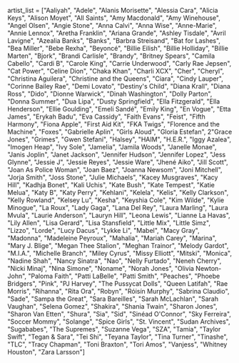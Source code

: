 artist_list = ["Aaliyah", "Adele", "Alanis Morisette", "Alessia Cara", "Alicia Keys", "Alison Moyet", "All Saints", "Amy Macdonald", "Amy Winehouse", "Angel Olsen", "Angie Stone", "Anna Calvi", "Anna Wise", "Anne-Marie", "Annie Lennox", "Aretha Franklin", "Ariana Grande", "Ashley Tisdale", "Avril Lavigne", "Azealia Banks", "Banks", "Barbra Streisand", "Bat for Lashes", "Bea Miller", "Bebe Rexha", "Beyoncé", "Billie Eilish", "Billie Holliday", "Billie Marten", "Bjork", "Brandi Carlisle", "Brandy", "Britney Spears", "Camila Cabello", "Cardi B", "Carole King", "Carrie Underwood", "Carly Rae Jepsen", "Cat Power", "Celine Dion", "Chaka Khan", "Charli XCX", "Cher", "Cheryl", "Christina Aguilera", "Christine and the Queens", "Ciara", "Cindy Lauper", "Corinne Bailey Rae", "Demi Lovato", "Destiny's Child", "Diana Krall", "Diana Ross", "Dido", "Dionne Warwick", "Dinah Washington", "Dolly Parton", "Donna Summer", "Dua Lipa", "Dusty Springfield", "Ella Fitzgerald", "Ella Henderson", "Ellie Goulding", "Emeli Sandé", "Emily King", "En Vogue", "Etta James", "Erykah Badu", "Eva Cassidy", "Faith Evans", "Feist", "Fifth Harmony", "Fiona Apple", "First Aid Kit", "FKA Twigs", "Florence and the Machine", "Foxes", "Gabrielle Aplin", "Girls Aloud", "Gloria Estefan", 2"Grace Jones", "Grimes", "Gwen Stefani", "Halsey", "HAIM", "H.E.R.", "Iggy Azalea", "Imogen Heap", "Ivy Sole", "Jamelia", "Jamila Woods", "Janelle Monae", "Janis Joplin", "Janet Jackson", "Jennifer Hudson", "Jennifer Lopez", "Jess Glynne", "Jessie J", "Jessie Reyes", "Jessie Ware", "Jhené Aiko", "Jill Scott", "Joan As Police Woman", "Joan Baez", "Joanna Newsom", "Joni Mitchell", "Jorja Smith", "Joss Stone", "Julie Michaels", "Kacey Musgraves", "Kacy Hill", "Kadhja Bonet", "Kali Uchis", "Kate Bush", "Kate Tempest", "Katie Melua", "Katy B", "Katy Perry", "Kehlani", "Kelela", "Kelis", "Kelly Clarkson", "Kelly Rowland", "Kelsey Lu", "Kesha", "Keyshia Cole", "Kim Wilde", "Kylie Minogue", "La Roux", "Lady Gaga", "Lana Del Rey", "Laura Marling", "Laura Mvula", "Laurie Anderson", "Lauryn Hill", "Leona Lewis", "Lianne La Havas", "Lily Allen", "Lisa Gerard", "Lisa Stansfield", "Little Mix", "Little Simz", "Lizzo", "Lorde", "Lucy Dacus", "Lykke Li", "Mabel", "Macy Gray", "Madonna", "Madeleine Peyroux", "Mahalia", "Mariah Carey", "Marina", "Mary J. Blige", "Megan Thee Stalion", "Meghan Trainor", "Melody Gardot", "M.I.A.", "Michelle Branch", "Miley Cyrus", "Missy Elliott", "Mitski", "Monica", "Nadine Shah", "Nancy Sinatra", "Nao", "Nelly Furtado", "Neneh Cherry", "Nicki Minaj", "Nina Simone", "Noname", "Norah Jones", "Olivia Newton-John", "Paloma Faith", "Patti LaBelle", "Patti Smith", "Peaches", "Phoebe Bridgers", "Pink", "PJ Harvey", "The Pussycat Dolls", "Queen Latifah", "Rae Morris", "Rihanna", "Rita Ora", "Robyn", "Róisín Murphy", "Sabrina Claudio", "Sade", "Sampa the Great", "Sara Bareilles", "Sarah McLachlan", "Sarah Vaughan", "Selena Gomez", "Shakira", "Shania Twain", "Sharon Jones", "Sharon Van Etten", "Shura", "Sia", "Sid", "Sinéad O'Connor", "Sky Ferreira", "Soccer Mommy", "Solange", "Spice Girls", "St. Vincent", "Sudan Archives", "Sugababes", "The Supremes", "Suzanne Vega", "SZA", "Tamia", "Taylor Swift", "Tegan & Sara", "Tei Shi", "Teyana Taylor", "Tina Turner", "Tinashe", "TLC", "Tracy Chapman", "Toni Braxton", "Tori Amos", "Vanjess", "Whitney Houston", "Zara Larsson"]